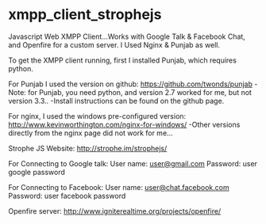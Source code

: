 xmpp_client_strophejs
=====================

Javascript Web XMPP Client...Works with Google Talk &amp; Facebook Chat, and Openfire for a custom server.
I Used Nginx &amp; Punjab as well.

To get the XMPP client running, first I installed Punjab, which requires python. 

For Punjab I used the version on github: https://github.com/twonds/punjab
-Note: for Punjab, you need python, and version 2.7 worked for me, but not version 3.3..
-Install instructions can be found on the github page.

For nginx, I used the windows pre-configured version: http://www.kevinworthington.com/nginx-for-windows/
-Other versions directly from the nginx page did not work for me...

Strophe JS Website: http://strophe.im/strophejs/

For Connecting to Google talk: 
User name: user@gmail.com
Password: user google password

For Connecting to Facebook:
User name: user@chat.facebook.com
Password: user facebook password

Openfire server: http://www.igniterealtime.org/projects/openfire/
